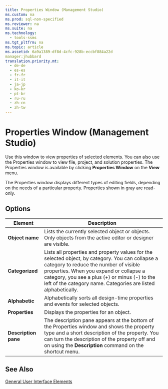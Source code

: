 ```yaml
---
title: Properties Window (Management Studio)
ms.custom: na
ms.prod: sql-non-specified
ms.reviewer: na
ms.suite: na
ms.technology: 
  - tools-ssms
ms.tgt_pltfrm: na
ms.topic: article
ms.assetid: 6a9a1389-df8d-4cfc-928b-eccbf884a22d
manager:jhubbard
translation.priority.mt: 
  - de-de
  - es-es
  - fr-fr
  - it-it
  - ja-jp
  - ko-kr
  - pt-br
  - ru-ru
  - zh-cn
  - zh-tw
---
```

# Properties Window (Management Studio)
Use this window to view properties of selected elements. You can also use the Properties window to view file, project, and solution properties. The Properties window is available by clicking **Properties Window** on the **View** menu.  
  
The Properties window displays different types of editing fields, depending on the needs of a particular property. Properties shown in gray are read\-only.  
  
## Options  
  
|Element|Description|  
|-----------|---------------|  
|**Object name**|Lists the currently selected object or objects. Only objects from the active editor or designer are visible.|  
|**Categorized**|Lists all properties and property values for the selected object, by category. You can collapse a category to reduce the number of visible properties. When you expand or collapse a category, you see a plus (\+) or minus (\-) to the left of the category name. Categories are listed alphabetically.|  
|**Alphabetic**|Alphabetically sorts all design\-time properties and events for selected objects.|  
|**Properties**|Displays the properties for an object.|  
|**Description pane**|The description pane appears at the bottom of the Properties window and shows the property type and a short description of the property. You can turn the description of the property off and on using the **Description** command on the shortcut menu.|  
  
## See Also  
[General User Interface Elements](../content/General-User-Interface-Elements.md)  
  
